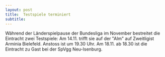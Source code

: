 ```yaml
---
layout: post
title:  Testspiele terminiert
subtitle:  
---
```


Während der Länderspielpause der Bundesliga im November bestreitet die Eintracht zwei Testspiele: Am 14.11. trifft sie auf der "Alm" auf Zweitligist Arminia Bielefeld. Anstoss ist um 19.30 Uhr. Am 18.11. ab 18.30 ist die Eintracht zu Gast bei der SpVgg Neu-Isenburg.


